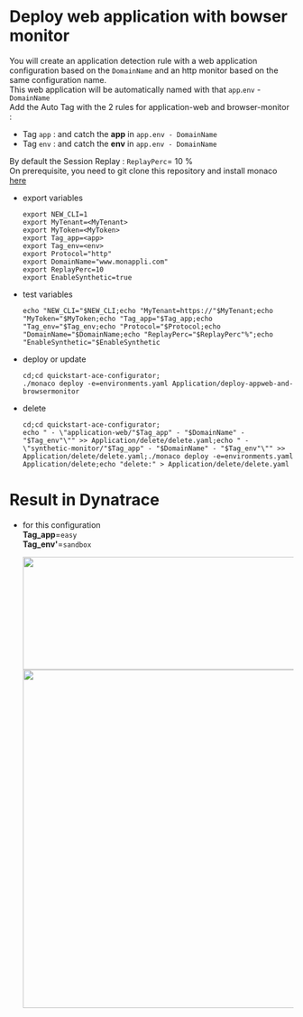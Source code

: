 # Deploy web application with bowser monitor


You will create an application detection rule with a web application configuration based on the `DomainName` and an http monitor based on the same configuration name.  
This web application will be automatically named with that `app`.`env` - `DomainName`     
Add the Auto Tag with the 2 rules for application-web and browser-monitor : 
 - Tag `app` : and catch the **app** in `app.env - DomainName` 
 - Tag `env` : and catch the **env** in `app.env - DomainName`

By default the Session Replay : `ReplayPerc`= 10 %  
On prerequisite, you need to git clone this repository and install monaco [here](https://github.com/dynatrace-ace-services/quickstart-ace-configurator#install-the-quickstart-ace-configurator)
 
- export variables

      export NEW_CLI=1
      export MyTenant=<MyTenant>
      export MyToken=<MyToken>
      export Tag_app=<app>
      export Tag_env=<env>
      export Protocol="http"
      export DomainName="www.monappli.com"
      export ReplayPerc=10
      export EnableSynthetic=true
      
- test variables

      echo "NEW_CLI="$NEW_CLI;echo "MyTenant=https://"$MyTenant;echo "MyToken="$MyToken;echo "Tag_app="$Tag_app;echo "Tag_env="$Tag_env;echo "Protocol="$Protocol;echo "DomainName="$DomainName;echo "ReplayPerc="$ReplayPerc"%";echo "EnableSynthetic="$EnableSynthetic
     
- deploy or update

      cd;cd quickstart-ace-configurator;
      ./monaco deploy -e=environments.yaml Application/deploy-appweb-and-browsermonitor

      
- delete

      cd;cd quickstart-ace-configurator;
      echo " - \"application-web/"$Tag_app" - "$DomainName" - "$Tag_env"\"" >> Application/delete/delete.yaml;echo " - \"synthetic-monitor/"$Tag_app" - "$DomainName" - "$Tag_env"\"" >> Application/delete/delete.yaml;./monaco deploy -e=environments.yaml Application/delete;echo "delete:" > Application/delete/delete.yaml


# Result in Dynatrace 
- for this configuration  
       **Tag_app**=`easy`  
       **Tag_env'**=`sandbox`  
   
   <img src="https://user-images.githubusercontent.com/40337213/119090024-59dd1600-ba0b-11eb-9cf0-2a9b54ef2725.png" width="500" height="200">
   <img src="https://user-images.githubusercontent.com/40337213/119092702-08368a80-ba0f-11eb-8bd8-ccc311c7e9ee.png" width="1000" height="600">


